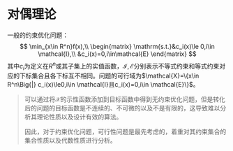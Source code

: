 # 对偶理论

一般的约束优化问题：
$$
\min_{x\in R^n}f(x),\\
\begin{matrix}
\mathrm{s.t.}&c_i(x)\le 0,i\in \mathcal{I},\\
&c_i(x)=0,i\in\mathcal{E}
\end{matrix}
$$
其中$c_i$为定义在$R^n$或其子集上的实值函数，$\mathcal{I,E}$分别表示不等式约束和等式约束对应的下标集合且各下标互不相同。问题的可行域为$\mathcal{X}=\{x\in R^n\Big{|} c_i(x)\le0,i\in \mathcal{I}且c_i(x)=0,i\in \mathcal{E}\}$。

> 可以通过将$\mathcal{X}$的示性函数添加到目标函数中得到无约束优化问题，但是转化后的问题的目标函数是不连续的、不可微的以及不是有限的，这导致难以分析其理论性质以及设计有效的算法。
>
> 因此，对于约束优化问题，可行性问题是最先考虑的，着重对其约束集合的集合性质以及代数性质进行分析。